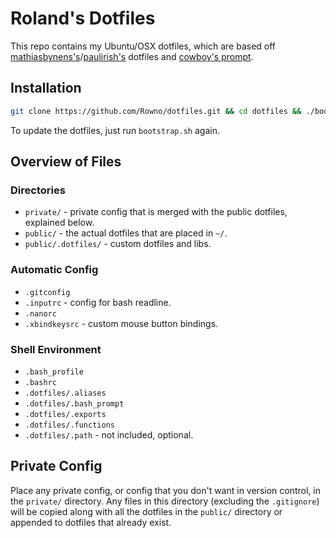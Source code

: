 Roland's Dotfiles
=================

This repo contains my Ubuntu/OSX dotfiles, which are based off [mathiasbynens's](https://github.com/mathiasbynens/dotfiles)/[paulirish's](https://github.com/paulirish/dotfiles) dotfiles and [cowboy's prompt](https://github.com/cowboy/dotfiles/blob/master/source/50_prompt.sh).


Installation
------------

```bash
git clone https://github.com/Rowno/dotfiles.git && cd dotfiles && ./bootstrap.sh
```

To update the dotfiles, just run `bootstrap.sh` again.


Overview of Files
-----------------

### Directories
* `private/` - private config that is merged with the public dotfiles, explained below.
* `public/` - the actual dotfiles that are placed in `~/`.
* `public/.dotfiles/` - custom dotfiles and libs.

###  Automatic Config
* `.gitconfig`
* `.inputrc` - config for bash readline.
* `.nanorc`
* `.xbindkeysrc` - custom mouse button bindings.

### Shell Environment
* `.bash_profile`
* `.bashrc`
* `.dotfiles/.aliases`
* `.dotfiles/.bash_prompt`
* `.dotfiles/.exports`
* `.dotfiles/.functions`
* `.dotfiles/.path` - not included, optional.


Private Config
--------------

Place any private config, or config that you don't want in version control, in the `private/` directory. Any files in this directory (excluding the `.gitignore`) will be copied along with all the dotfiles in the `public/` directory or appended to dotfiles that already exist.
